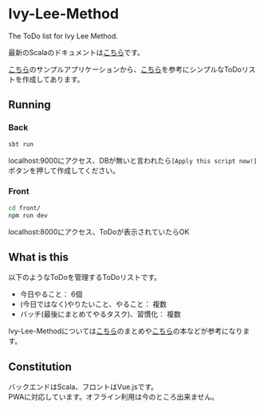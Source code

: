 # Ivy-Lee-Method
The ToDo list for Ivy Lee Method.

最新のScalaのドキュメントは[こちら](https://www.playframework.com/documentation/2.6.x/Home)です。

[こちら](https://github.com/playframework/play-scala-starter-example)のサンプルアプリケーションから、[こちら](https://qiita.com/yuichi0301/items/ead86d0251b954f07935)を参考にシンプルなToDoリストを作成してあります。

## Running
### Back
```bash
sbt run
```
localhost:9000にアクセス、DBが無いと言われたら`[Apply this script now!]`ボタンを押して作成してください。

### Front

```bash
cd front/
npm run dev
```
localhost:8000にアクセス、ToDoが表示されていたらOK

## What is this
以下のようなToDoを管理するToDoリストです。
* 今日やること： 6個
* (今日ではなく)やりたいこと、やること： 複数
* バッチ(最後にまとめてやるタスク)、習慣化： 複数

Ivy-Lee-Methodについては[こちら](https://matome.naver.jp/odai/2150318003473236501)のまとめや[こちら](https://www.amazon.co.jp/dp/4761271760)の本などが参考になります。

## Constitution
バックエンドはScala、フロントはVue.jsです。  
PWAに対応しています。オフライン利用は今のところ出来ません。
